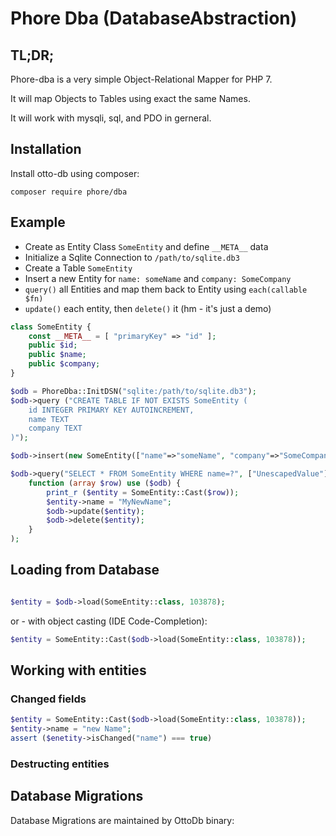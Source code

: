 # Phore Dba (DatabaseAbstraction)

## TL;DR;

Phore-dba is a very simple Object-Relational Mapper for PHP 7.

It will map Objects to Tables using exact the same Names.

It will work with mysqli, sql, and PDO in gerneral.

## Installation  

Install otto-db using composer:

```
composer require phore/dba
```


## Example

- Create as Entity Class `SomeEntity` and define `__META__` data
- Initialize a Sqlite Connection to `/path/to/sqlite.db3`
- Create a Table `SomeEntity`
- Insert a new Entity for `name: someName` and `company: SomeCompany`
- `query()` all Entities and map them back to Entity using `each(callable $fn)`
- `update()` each entity, then `delete()` it (hm - it's just a demo)

```php
class SomeEntity {
    const __META__ = [ "primaryKey" => "id" ];
    public $id;
    public $name;
    public $company;
}

$odb = PhoreDba::InitDSN("sqlite:/path/to/sqlite.db3");
$odb->query ("CREATE TABLE IF NOT EXISTS SomeEntity (
    id INTEGER PRIMARY KEY AUTOINCREMENT,
    name TEXT
    company TEXT
)");

$odb->insert(new SomeEntity(["name"=>"someName", "company"=>"SomeCompany"]));

$odb->query("SELECT * FROM SomeEntity WHERE name=?", ["UnescapedValue"])->each(
    function (array $row) use ($odb) {
        print_r ($entity = SomeEntity::Cast($row));
        $entity->name = "MyNewName";
        $odb->update($entity);
        $odb->delete($entity);
    }
);
```



## Loading from Database

```php

$entity = $odb->load(SomeEntity::class, 103878);
```

or - with object casting (IDE Code-Completion):

```php
$entity = SomeEntity::Cast($odb->load(SomeEntity::class, 103878));
```



## Working with entities

### Changed fields

```php
$entity = SomeEntity::Cast($odb->load(SomeEntity::class, 103878));
$entity->name = "new Name";
assert ($enetity->isChanged("name") === true)
```

### Destructing entities



## Database Migrations

Database Migrations are maintained by OttoDb binary:

```

```

